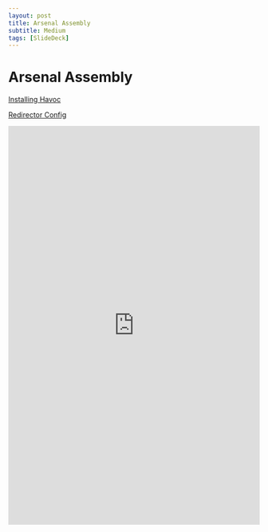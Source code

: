 ```yaml
---
layout: post
title: Arsenal Assembly
subtitle: Medium
tags: [SlideDeck]
---
```


# Arsenal Assembly

[Installing Havoc](https://blog.0xzon.dev/2024-07-06-Installing-Havoc-C2-On-Kali-Linux/)


[Redirector Config](https://blog.0xzon.dev/2024-07-14-HTTP-Redirector-With-Havoc/)

<embed src="https://0xzon.github.io/assets/Arsenal-Assembly.pdf" width="100%" height="800px" type="application/pdf" />
